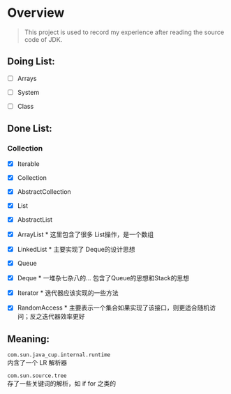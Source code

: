 # Overview

> This project is used to record my experience after reading the source code of JDK.

## Doing List:

- [ ] Arrays
- [ ] System
- [ ] Class




## Done List:

### Collection

- [X] Iterable
- [X] Collection
- [X] AbstractCollection
- [X] List
- [X] AbstractList
- [X] ArrayList * 这里包含了很多 List操作，是一个数组
- [X] LinkedList * 主要实现了 Deque的设计思想
- [X] Queue
- [X] Deque * 一堆杂七杂八的... 包含了Queue的思想和Stack的思想
- [X] Iterator * 迭代器应该实现的一些方法
- [X] RandomAccess * 主要表示一个集合如果实现了该接口，则更适合随机访问；反之迭代器效率更好


## Meaning:

`com.sun.java_cup.internal.runtime`  
内含了一个 LR 解析器

`com.sun.source.tree`  
存了一些关键词的解析，如 if for 之类的



